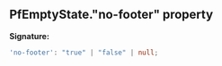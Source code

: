 ## PfEmptyState."no-footer" property

**Signature:**

```typescript
'no-footer': "true" | "false" | null;
```
